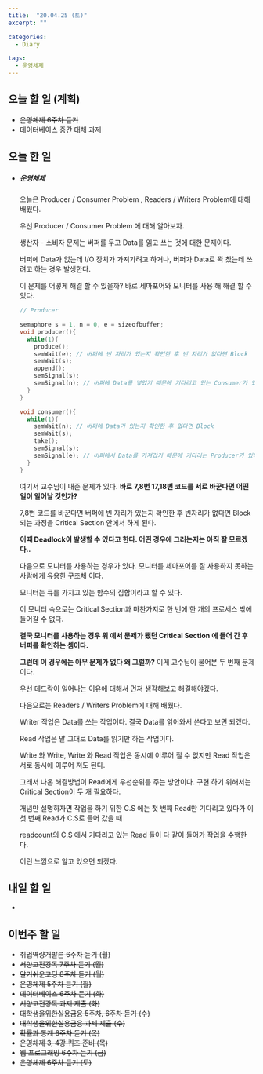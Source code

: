 ```yaml
---
title:  "20.04.25 (토)"
excerpt: ""

categories:
  - Diary

tags:
  - 운영체제
---
```


## 오늘 할 일 (계획)

- ~~운영체제 6주차 듣기~~
- 데이터베이스 중간 대체 과제


## 오늘 한 일

- ##### 운영체제

  오늘은 Producer / Consumer Problem , Readers / Writers Problem에 대해 배웠다.

  우선 Producer / Consumer Problem 에 대해 알아보자.

  생산자 - 소비자 문제는 버퍼를 두고 Data를 읽고 쓰는 것에 대한 문제이다.

  버퍼에 Data가 없는데 I/O 장치가 가져가려고 하거나, 버퍼가 Data로 꽉 찼는데 쓰려고 하는 경우 발생한다.

  이 문제를 어떻게 해결 할 수 있을까?  바로 세마포어와 모니터를 사용 해 해결 할 수 있다.

  ```c
  // Producer
  
  semaphore s = 1, n = 0, e = sizeofbuffer;
  void producer(){
    while(1){
      produce();
      semWait(e); // 버퍼에 빈 자리가 있는지 확인한 후 빈 자리가 없다면 Block
      semWait(s);
      append();
      semSignal(s);
      semSignal(n); // 버퍼에 Data를 넣었기 때문에 기다리고 있는 Consumer가 있다면 깨운다
    }
  }
  
  void consumer(){
    while(1){
      semWait(n); // 버퍼에 Data가 있는지 확인한 후 없다면 Block
      semWait(s);
      take();
      semSignal(s);
      semSignal(e); // 버퍼에서 Data를 가져갔기 때문에 기다리는 Producer가 있다면 깨운다
    }
  }
  ```

  여기서 교수님이 내준 문제가 있다. **바로 7,8번 17,18번 코드를 서로 바꾼다면 어떤일이 일어날 것인가?**

  7,8번 코드를 바꾼다면 버퍼에 빈 자리가 있는지 확인한 후 빈자리가 없다면 Block 되는 과정을 Critical Section 안에서 하게 된다.

  **이때 Deadlock이 발생할 수 있다고 한다. 어떤 경우에 그러는지는 아직 잘 모르겠다..**

  다음으로 모니터를 사용하는 경우가 있다. 모니터를 세마포어를 잘 사용하지 못하는 사람에게 유용한 구조체 이다.

  모니터는 큐를 가지고 있는 함수의 집합이라고 할 수 있다.

  이 모니터 속으로는 Critical Section과 마찬가지로 한 번에 한 개의 프로세스 밖에 들어갈 수 없다.

  **결국 모니터를 사용하는 경우 위 에서 문제가 됐던 Critical Section 에 들어 간 후 버퍼를 확인하는 셈이다.**

  **그런데 이 경우에는 아무 문제가 없다 왜 그럴까?** 이게 교수님이 물어본 두 번째 문제이다.

  우선 데드락이 일어나는 이유에 대해서 먼저 생각해보고 해결해야겠다.

  다음으로는 Readers / Writers Problem에 대해 배웠다.

  Writer 작업은 Data를 쓰는 작업이다. 결국 Data를 읽어와서 쓴다고 보면 되겠다.

  Read 작업은 말 그대로 Data를 읽기만 하는 작업이다.

  Write 와 Write, Write 와 Read 작업은 동시에 이루어 질 수 없지만 Read 작업은 서로 동시에 이루어 져도 된다.

  그래서 나온 해결방법이 Read에게 우선순위를 주는 방안이다. 구현 하기 위해서는 Critical Section이 두 개 필요하다.

  개념만 설명하자면 작업을 하기 위한 C.S 에는 첫 번째 Read만 기다리고 있다가 이 첫 번째 Read가 C.S로 들어 갔을 때

  readcount의 C.S 에서 기다리고 있는 Read 들이 다 같이 들어가 작업을 수행한다.

  이런 느낌으로 알고 있으면 되겠다.

## 내일 할 일

- 


## 이번주 할 일

- ~~취업역량개발론 6주차 듣기 (월)~~
- ~~서양고전강독 7주차 듣기 (월)~~
- ~~알기쉬운코딩 8주차 듣기 (월)~~
- ~~운영체제 5주차 듣기 (월)~~
- ~~데이터베이스 6주차 듣기 (화)~~
- ~~서양고전강독 과제 제출 (화)~~
- ~~대학생을위한실용금융 5주차, 6주차 듣기 (수)~~
- ~~대학생을위한실용금융 과제 제출 (수)~~
- ~~확률과 통계 6주차 듣기 (목)~~
- ~~운영체제 3, 4강 퀴즈 준비 (목)~~
- ~~웹 프로그래밍 6주차 듣기 (금)~~
- ~~운영체제 6주차 듣기 (토)~~